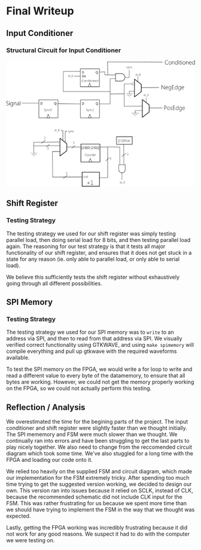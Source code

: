 # Final Writeup

## Input Conditioner

### Structural Circuit for Input Conditioner

![InputConditioner](inputConditioner.png)

## Shift Register

### Testing Strategy

The testing strategy we used for our shift register was simply testing parallel load, then doing serial load for 8 bits, and then testing parallel load again. The reasoning for our test strategy is that it tests all major functionality of our shift register, and ensures that it does not get stuck in a state for any reason (ie. only able to parallel load, or only able to serial load).

We believe this sufficiently tests the shift register without exhaustively going through all different possibilities.

## SPI Memory

### Testing Strategy

The testing strategy we used for our SPI memory was to `write` to an address via SPI, and then to read from that address via SPI. We visually verified correct functionality using GTKWAVE, and using `make spimemory` will compile everything and pull up gtkwave with the required waveforms available.

To test the SPI memory on the FPGA, we would write a for loop to write and read a different value to every byte of the datamemory, to ensure that all bytes are working. However, we could not get the memory properly working on the FPGA, so we could not actually perform this testing.


## Reflection / Analysis

We overestimated the time for the begining parts of the project. The input conditioner and shift register were slightly faster than we thought initially. The SPI mememory and FSM were much slower than we thought. We continually ran into errors and have been struggling to get the last parts to play nicely together. We also need to change from the reccomended circuit diagram which took some time. We've also stuggled for a long time with the FPGA and loading our code onto it.

We relied too heavily on the supplied FSM and circuit diagram, which made our implementation for the FSM extremely tricky. After spending too much time trying to get the suggested version working, we decided to design our own. This version ran into issues because it relied on SCLK, instead of CLK, because the recommended schematic did not include CLK input for the FSM. This was rather frustrating for us because we spent more time than we should have trying to implement the FSM in the way that we thought was expected. 

Lastly, getting the FPGA working was incredibly frustrating because it did not work for any good reasons. We suspect it had to do with the computer we were testing on.
